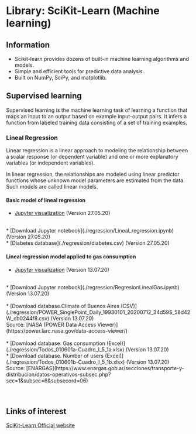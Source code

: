 # Library: SciKit-Learn (Machine learning)

## Information
* Scikit-learn provides dozens of built-in machine learning algorithms and models.
* Simple and efficient tools for predictive data analysis.
* Built on NumPy, SciPy, and matplotlib.

## Supervised learning
Supervised learning is the machine learning task of learning a function that maps an input to an output based on example input-output pairs. It infers a function from labeled training data consisting of a set of training examples.

### Lineal Regression

Linear regression is a linear approach to modeling the relationship between a scalar response (or dependent variable) and one or more explanatory variables (or independent variables).

In linear regression, the relationships are modeled using linear predictor functions whose unknown model parameters are estimated from the data. Such models are called linear models.

#### Basic model of lineal regression
* [Jupyter visualization](./regression/Lineal_regression.html) (Version 27.05.20)
<br>
* [Download Jupyter notebook](./regression/Lineal_regression.ipynb) (Version 27.05.20)
<br>
* [Diabetes database](./regression/diabetes.csv) (Version 27.05.20)

#### Lineal regression model applied to gas consumption 
* [Jupyter visualization](./regression/RegresionLinealGas.html) (Version 13.07.20)
<br>
* [Download Jupyter notebook](./regression/RegresionLinealGas.ipynb) (Version 13.07.20)
<br><br>
* [Download database.Climate of Buenos Aires (CSV)](./regression/POWER_SinglePoint_Daily_19930101_20200712_34d59S_58d42W_cb0244f8.csv) (Version 13.07.20) <br>
Source: [NASA (POWER Data Access Viewer)](https://power.larc.nasa.gov/data-access-viewer/) <br><br>
* [Download database. Gas consumption (Excel)](./regression/Todos_010601a-Cuadro_I_5_1a.xlsx) (Version 13.07.20)
<br>
* [Download database. Number of users (Excel)](./regression/Todos_010601b-Cuadro_I_5_1b.xlsx) (Version 13.07.20) <br>
Source: [ENARGAS](https://www.enargas.gob.ar/secciones/transporte-y-distribucion/datos-operativos-subsec.php?sec=1&subsec=6&subsecord=06)
<br><br><br>

## Links of interest
[SciKit-Learn Official website](https://scikit-learn.org/stable/index.html)
<br>